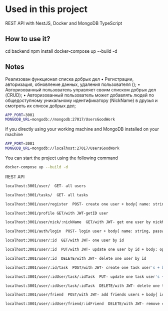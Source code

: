 # Used in this project

REST API with NestJS, Docker and MongoDB TypeScript

## How to use it?

cd backend
npm install
docker-compose up --build -d

## Notes

Реализован функционал списка добрых дел
• Регистрации, авторизация, обновление данных, удаления пользователя ();
• Авторизованный пользователь управляет своим списком добрых дел (CRUD);
• Авторизованный пользователь может добавлять людей по общедоступному уникальному идентификатору (NickName) в друзья и смотреть их список добрых дел;

```bash
APP_PORT=3001
MONGODB_URL=mongodb://mongodb:27017/UsersGoodWork
```

If you directly using your working machine and MongoDB installed on your machine

```bash
APP_PORT=3001
MONGODB_URL=mongodb://localhost:27017/UsersGoodWork
```

You can start the project using the following command

```bash
docker-compose up --build -d
```

REST API

```bash
localhost:3001/user/  GET- all users
```

```bash
localhost:3001/tasks/  GET- all tasks
```

```bash
localhost:3001/user/register  POST- create one user + body{ name: string, email: string, password: string, nickName: string}
```

```bash
localhost:3001/profile GET/with JWT-getID user
```

```bash
localhost:3001/user/nick/:nickName  GET/with JWT- get one user by nickName
```

```bash
localhost:3001/auth/login  POST- login user + body{ name: string, password: string}
```

```bash
localhost:3001/user/:id  GET/with JWT- one user by id
```

```bash
localhost:3001/user/:id  PUT/with JWT- update one user by id + body: optional{ name: string, email: string, password: string, nickName: string}
```

```bash
localhost:3001/user/:id  DELETE/with JWT- delete one user by id
```

```bash
localhost:3001/user/:id/task  POST/with JWT- create one task user's + body{ title: string,  description: string;}
```

```bash
localhost:3001/user/:idUser/task/:idTask  PUT- update one task user's +  body{ title: string,  description: string;}
```

```bash
localhost:3001/user/:idUser/task/:idTask  DELETE/with JWT- delete one task user's
```

```bash
localhost:3001/user/friend  POST/with JWT- add friends users + body{ idUser, idFriend}
```

```bash
localhost:3001/user/:idUser/friend/:idFriend  DELETE/with JWT- remove checked friend user's
```
